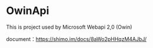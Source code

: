 # OwinApi
This is project used by Microsoft Webapi 2,0 (Owin)

document：https://shimo.im/docs/8aWo2pHHqzM4AJbJ/
